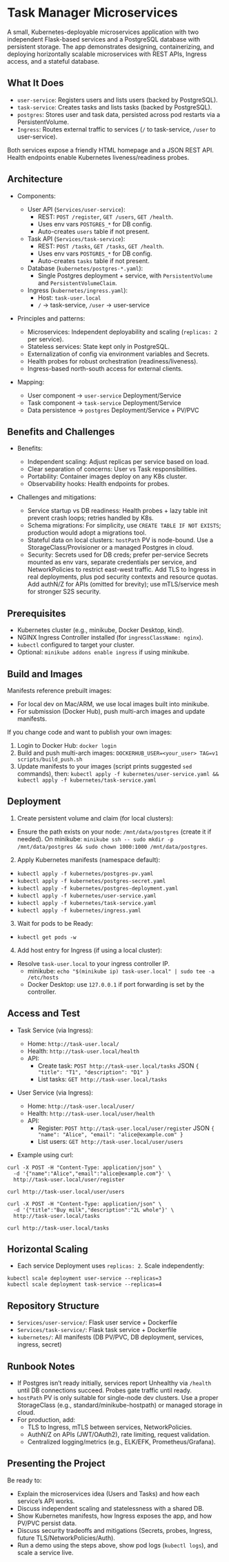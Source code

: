 # Task Manager Microservices

A small, Kubernetes-deployable microservices application with two independent Flask-based services and a PostgreSQL database with persistent storage. The app demonstrates designing, containerizing, and deploying horizontally scalable microservices with REST APIs, Ingress access, and a stateful database.

## What It Does

- `user-service`: Registers users and lists users (backed by PostgreSQL).
- `task-service`: Creates tasks and lists tasks (backed by PostgreSQL).
- `postgres`: Stores user and task data, persisted across pod restarts via a PersistentVolume.
- `Ingress`: Routes external traffic to services (`/` to task-service, `/user` to user-service).

Both services expose a friendly HTML homepage and a JSON REST API. Health endpoints enable Kubernetes liveness/readiness probes.

## Architecture

- Components:
  - User API (`Services/user-service`):
    - REST: `POST /register`, `GET /users`, `GET /health`.
    - Uses env vars `POSTGRES_*` for DB config.
    - Auto-creates `users` table if not present.
  - Task API (`Services/task-service`):
    - REST: `POST /tasks`, `GET /tasks`, `GET /health`.
    - Uses env vars `POSTGRES_*` for DB config.
    - Auto-creates `tasks` table if not present.
  - Database (`kubernetes/postgres-*.yaml`):
    - Single Postgres deployment + service, with `PersistentVolume` and `PersistentVolumeClaim`.
  - Ingress (`kubernetes/ingress.yaml`):
    - Host: `task-user.local`
    - `/` -> task-service, `/user` -> user-service

- Principles and patterns:
  - Microservices: Independent deployability and scaling (`replicas: 2` per service).
  - Stateless services: State kept only in PostgreSQL.
  - Externalization of config via environment variables and Secrets.
  - Health probes for robust orchestration (readiness/liveness).
  - Ingress-based north-south access for external clients.

- Mapping:
  - User component -> `user-service` Deployment/Service
  - Task component -> `task-service` Deployment/Service
  - Data persistence -> `postgres` Deployment/Service + PV/PVC

## Benefits and Challenges

- Benefits:
  - Independent scaling: Adjust replicas per service based on load.
  - Clear separation of concerns: User vs Task responsibilities.
  - Portability: Container images deploy on any K8s cluster.
  - Observability hooks: Health endpoints for probes.

- Challenges and mitigations:
  - Service startup vs DB readiness: Health probes + lazy table init prevent crash loops; retries handled by K8s.
  - Schema migrations: For simplicity, use `CREATE TABLE IF NOT EXISTS`; production would adopt a migrations tool.
  - Stateful data on local clusters: `hostPath` PV is node-bound. Use a StorageClass/Provisioner or a managed Postgres in cloud.
  - Security: Secrets used for DB creds; prefer per-service Secrets mounted as env vars, separate credentials per service, and NetworkPolicies to restrict east-west traffic. Add TLS to Ingress in real deployments, plus pod security contexts and resource quotas. Add authN/Z for APIs (omitted for brevity); use mTLS/service mesh for stronger S2S security.

## Prerequisites

- Kubernetes cluster (e.g., minikube, Docker Desktop, kind).
- NGINX Ingress Controller installed (for `ingressClassName: nginx`).
- `kubectl` configured to target your cluster.
- Optional: `minikube addons enable ingress` if using minikube.

## Build and Images

Manifests reference prebuilt images:
- For local dev on Mac/ARM, we use local images built into minikube.
- For submission (Docker Hub), push multi-arch images and update manifests.

If you change code and want to publish your own images:
1) Login to Docker Hub: `docker login`
2) Build and push multi-arch images:
   `DOCKERHUB_USER=<your_user> TAG=v1 scripts/build_push.sh`
3) Update manifests to your images (script prints suggested `sed` commands), then:
   `kubectl apply -f kubernetes/user-service.yaml && kubectl apply -f kubernetes/task-service.yaml`

## Deployment

1) Create persistent volume and claim (for local clusters):
- Ensure the path exists on your node: `/mnt/data/postgres` (create it if needed). On minikube: `minikube ssh -- sudo mkdir -p /mnt/data/postgres && sudo chown 1000:1000 /mnt/data/postgres`.

2) Apply Kubernetes manifests (namespace default):
- `kubectl apply -f kubernetes/postgres-pv.yaml`
- `kubectl apply -f kubernetes/postgres-secret.yaml`
- `kubectl apply -f kubernetes/postgres-deployment.yaml`
- `kubectl apply -f kubernetes/user-service.yaml`
- `kubectl apply -f kubernetes/task-service.yaml`
- `kubectl apply -f kubernetes/ingress.yaml`

3) Wait for pods to be Ready:
- `kubectl get pods -w`

4) Add host entry for Ingress (if using a local cluster):
- Resolve `task-user.local` to your ingress controller IP.
  - minikube: `echo "$(minikube ip) task-user.local" | sudo tee -a /etc/hosts`
  - Docker Desktop: use `127.0.0.1` if port forwarding is set by the controller.

## Access and Test

- Task Service (via Ingress):
  - Home: `http://task-user.local/`
  - Health: `http://task-user.local/health`
  - API:
    - Create task: `POST http://task-user.local/tasks` JSON `{ "title": "T1", "description": "D1" }`
    - List tasks: `GET http://task-user.local/tasks`

- User Service (via Ingress):
  - Home: `http://task-user.local/user/`
  - Health: `http://task-user.local/user/health`
  - API:
    - Register: `POST http://task-user.local/user/register` JSON `{ "name": "Alice", "email": "alice@example.com" }`
    - List users: `GET http://task-user.local/user/users`

- Example using curl:
```
curl -X POST -H "Content-Type: application/json" \
  -d '{"name":"Alice","email":"alice@example.com"}' \
  http://task-user.local/user/register

curl http://task-user.local/user/users

curl -X POST -H "Content-Type: application/json" \
  -d '{"title":"Buy milk","description":"2L whole"}' \
  http://task-user.local/tasks

curl http://task-user.local/tasks
```

## Horizontal Scaling

- Each service Deployment uses `replicas: 2`. Scale independently:
```
kubectl scale deployment user-service --replicas=3
kubectl scale deployment task-service --replicas=4
```

## Repository Structure

- `Services/user-service/`: Flask user service + Dockerfile
- `Services/task-service/`: Flask task service + Dockerfile
- `kubernetes/`: All manifests (DB PV/PVC, DB deployment, services, ingress, secret)

## Runbook Notes

- If Postgres isn’t ready initially, services report Unhealthy via `/health` until DB connections succeed. Probes gate traffic until ready.
- `hostPath` PV is only suitable for single-node dev clusters. Use a proper StorageClass (e.g., standard/minikube-hostpath) or managed storage in cloud.
- For production, add:
  - TLS to Ingress, mTLS between services, NetworkPolicies.
  - AuthN/Z on APIs (JWT/OAuth2), rate limiting, request validation.
  - Centralized logging/metrics (e.g., ELK/EFK, Prometheus/Grafana).

## Presenting the Project

Be ready to:
- Explain the microservices idea (Users and Tasks) and how each service’s API works.
- Discuss independent scaling and statelessness with a shared DB.
- Show Kubernetes manifests, how Ingress exposes the app, and how PV/PVC persist data.
- Discuss security tradeoffs and mitigations (Secrets, probes, Ingress, future TLS/NetworkPolicies/Auth).
- Run a demo using the steps above, show pod logs (`kubectl logs`), and scale a service live.

